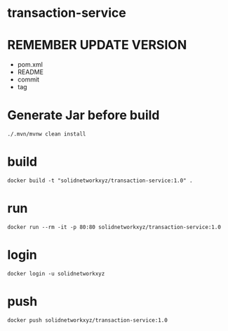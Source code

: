 # transaction-service

# REMEMBER UPDATE VERSION
- pom.xml
- README
- commit
- tag


# Generate Jar before build
````
./.mvn/mvnw clean install
````

# build
````
docker build -t "solidnetworkxyz/transaction-service:1.0" .
````

# run
````
docker run --rm -it -p 80:80 solidnetworkxyz/transaction-service:1.0
````
# login
````
docker login -u solidnetworkxyz
````

# push
````
docker push solidnetworkxyz/transaction-service:1.0
````


